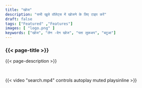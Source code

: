 ```yaml
---
title: "खोज"
description: "सभी खुले वॉलेट्स में खोजने के लिए टाइप करें"
draft: false
tags: ["Featured" ,"Features"]
images: [ "logo.png" ]
keywords: ["खोज", "लेन -देन खोज", "पता लुकअप", "बटुआ"]
---
```






### {{< page-title >}} 
{{< page-description >}} 

<br>



{{< video "search.mp4" controls  autoplay muted playsinline >}}